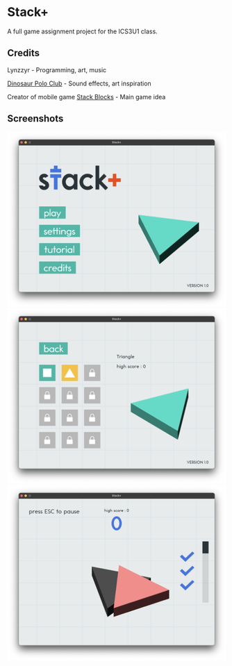 # Stack+

A full game assignment project for the ICS3U1 class.

## Credits

Lynzzyr - Programming, art, music

[Dinosaur Polo Club](https://dinopoloclub.com) - Sound effects, art inspiration

Creator of mobile game [Stack Blocks](https://play.google.com/store/apps/details?id=com.giglust.towerstack) - Main game idea

## Screenshots

![Main Menu](share/menu.png)
![Level Select](share/levels.png)
![Game](share/game.png)